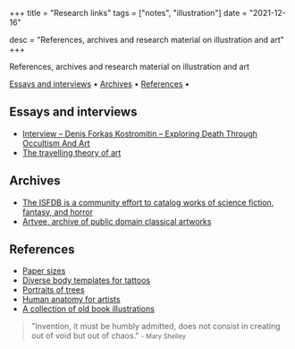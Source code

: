 +++
title = "Research links"
tags = ["notes", "illustration"]
date = "2021-12-16"

desc = "References, archives and research material on illustration and art"
+++

References, archives and research material on illustration and art

<div class="table-of-contents">

[Essays and interviews](#essays-and-interviews) •
[Archives](#archives) •
[References](#references) •

</div>

## Essays and interviews

- [Interview – Denis Forkas Kostromitin – Exploring Death Through Occultism And Art](https://acourseindying.com/interview-denis-forkas-kostromitin-exploring-death-through-occultism-and-art/)
- [The travelling theory of art](https://psyche.co/ideas/when-art-transports-us-where-do-we-actually-go)

## Archives

- [The ISFDB is a community effort to catalog works of science fiction, fantasy, and horror](http://www.isfdb.org/cgi-bin/index.cgi)
- [Artvee, archive of public domain classical artworks](https://artvee.com/)

## References

- [Paper sizes](https://papersizes.io/)
- [Diverse body templates for tattoos](https://www.dwamdwamdwam.com/produits/fullpackage)
- [Portraits of trees](https://publicdomainreview.org/collection/sylva-britannica)
- [Human anatomy for artists](https://www.human-anatomy-for-artist.com/)
- [A collection of old book illustrations](https://www.flickr.com/search/?user_id=internetarchivebookimages&tags=bookidhandbookoforname1900meye&view_all=1)

> "Invention, it must be humbly admitted, does not consist in creating out of void but out of chaos."
<small>- Mary Shelley</small>
